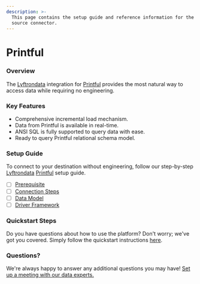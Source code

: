 ```yaml
---
description: >-
  This page contains the setup guide and reference information for the Printful
  source connector.
---
```


# Printful

### Overview

The [Lyftrondata](https://www.lyftrondata.com/) integration for [Printful](https://www.lyftrondata.com/integration/commerce-analytics/printful/) provides the most natural way to access data while requiring no engineering.

### Key Features

* Comprehensive incremental load mechanism.
* Data from Printful is available in real-time.
* ANSI SQL is fully supported to query data with ease.
* Ready to query Printful relational schema model.

### Setup Guide

To connect to your destination without engineering, follow our step-by-step [Lyftrondata](https://www.lyftrondata.com/) [Printful](https://www.lyftrondata.com/integration/commerce-analytics/printful/) setup guide.

* [ ] [Prerequisite](prerequisite.md)
* [ ] [Connection Steps](connection-steps.md)
* [ ] [Data Model](data-model/erd.md)
* [ ] [Driver Framework](driver-framework/)

### Quickstart Steps

Do you have questions about how to use the platform? Don't worry; we've got you covered. Simply follow the quickstart instructions [here](../../).

### Questions? <a href="#questions" id="questions"></a>

We're always happy to answer any additional questions you may have! [Set up a meeting with our data experts.](https://www.lyftrondata.com/book-a-meeting/)

